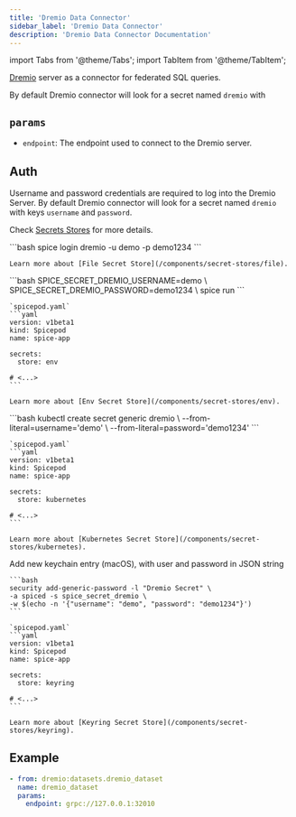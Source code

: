 ```yaml
---
title: 'Dremio Data Connector'
sidebar_label: 'Dremio Data Connector'
description: 'Dremio Data Connector Documentation'
---
```


import Tabs from '@theme/Tabs';
import TabItem from '@theme/TabItem';

[Dremio](https://www.dremio.com/) server as a connector for federated SQL queries.

By default Dremio connector will look for a secret named `dremio` with

## `params`

- `endpoint`: The endpoint used to connect to the Dremio server.

## Auth

Username and password credentials are required to log into the Dremio Server.
By default Dremio connector will look for a secret named `dremio` with keys `username` and `password`.

Check [Secrets Stores](/secret-stores) for more details.

<Tabs>
  <TabItem value="local" label="Local" default>
    ```bash
    spice login dremio -u demo -p demo1234
    ```

    Learn more about [File Secret Store](/components/secret-stores/file).

  </TabItem>
  <TabItem value="env" label="Env">
    ```bash
    SPICE_SECRET_DREMIO_USERNAME=demo \
    SPICE_SECRET_DREMIO_PASSWORD=demo1234 \
    spice run
    ```

    `spicepod.yaml`
    ```yaml
    version: v1beta1
    kind: Spicepod
    name: spice-app

    secrets:
      store: env

    # <...>
    ```

    Learn more about [Env Secret Store](/components/secret-stores/env).

  </TabItem>
  <TabItem value="k8s" label="Kubernetes">
    ```bash
    kubectl create secret generic dremio \
      --from-literal=username='demo' \
      --from-literal=password='demo1234'
    ```

    `spicepod.yaml`
    ```yaml
    version: v1beta1
    kind: Spicepod
    name: spice-app

    secrets:
      store: kubernetes

    # <...>
    ```

    Learn more about [Kubernetes Secret Store](/components/secret-stores/kubernetes).

  </TabItem>
  <TabItem value="keyring" label="Keyring">
    Add new keychain entry (macOS), with user and password in JSON string

    ```bash
    security add-generic-password -l "Dremio Secret" \
    -a spiced -s spice_secret_dremio \
    -w $(echo -n '{"username": "demo", "password": "demo1234"}')
    ```

    `spicepod.yaml`
    ```yaml
    version: v1beta1
    kind: Spicepod
    name: spice-app

    secrets:
      store: keyring

    # <...>
    ```

    Learn more about [Keyring Secret Store](/components/secret-stores/keyring).

  </TabItem>
</Tabs>

## Example

```yaml
- from: dremio:datasets.dremio_dataset
  name: dremio_dataset
  params:
    endpoint: grpc://127.0.0.1:32010
```
